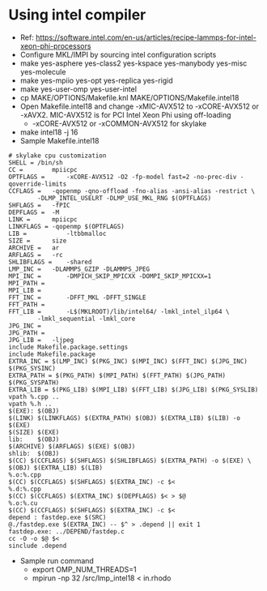 # Using intel compiler
- Ref: https://software.intel.com/en-us/articles/recipe-lammps-for-intel-xeon-phi-processors
- Configure MKL/IMPI by sourcing intel configuration scripts
- make yes-asphere yes-class2 yes-kspace yes-manybody yes-misc yes-molecule
- make yes-mpiio yes-opt yes-replica yes-rigid
- make yes-user-omp yes-user-intel
- cp MAKE/OPTIONS/Makefile.knl MAKE/OPTIONS/Makefile.intel18
- Open Makefile.intel18 and change -xMIC-AVX512 to -xCORE-AVX512 or -xAVX2. MIC-AVX512 is for PCI Intel Xeon Phi using off-loading
  - -xCORE-AVX512 or -xCOMMON-AVX512 for skylake
- make intel18 -j 16
- Sample Makefile.intel18
```
# skylake cpu customization
SHELL = /bin/sh
CC =        mpiicpc
OPTFLAGS =      -xCORE-AVX512 -O2 -fp-model fast=2 -no-prec-div -qoverride-limits
CCFLAGS =   -qopenmp -qno-offload -fno-alias -ansi-alias -restrict \
        -DLMP_INTEL_USELRT -DLMP_USE_MKL_RNG $(OPTFLAGS)
SHFLAGS =   -fPIC
DEPFLAGS =  -M
LINK =      mpiicpc
LINKFLAGS = -qopenmp $(OPTFLAGS)
LIB =           -ltbbmalloc
SIZE =      size
ARCHIVE =   ar
ARFLAGS =   -rc
SHLIBFLAGS =    -shared
LMP_INC =   -DLAMMPS_GZIP -DLAMMPS_JPEG
MPI_INC =       -DMPICH_SKIP_MPICXX -DOMPI_SKIP_MPICXX=1
MPI_PATH = 
MPI_LIB =
FFT_INC =       -DFFT_MKL -DFFT_SINGLE
FFT_PATH = 
FFT_LIB =       -L$(MKLROOT)/lib/intel64/ -lmkl_intel_ilp64 \
        -lmkl_sequential -lmkl_core 
JPG_INC =       
JPG_PATH =  
JPG_LIB =   -ljpeg
include Makefile.package.settings
include Makefile.package
EXTRA_INC = $(LMP_INC) $(PKG_INC) $(MPI_INC) $(FFT_INC) $(JPG_INC) $(PKG_SYSINC)
EXTRA_PATH = $(PKG_PATH) $(MPI_PATH) $(FFT_PATH) $(JPG_PATH) $(PKG_SYSPATH)
EXTRA_LIB = $(PKG_LIB) $(MPI_LIB) $(FFT_LIB) $(JPG_LIB) $(PKG_SYSLIB)
vpath %.cpp ..
vpath %.h ..
$(EXE): $(OBJ)
$(LINK) $(LINKFLAGS) $(EXTRA_PATH) $(OBJ) $(EXTRA_LIB) $(LIB) -o $(EXE)
$(SIZE) $(EXE)
lib:    $(OBJ)
$(ARCHIVE) $(ARFLAGS) $(EXE) $(OBJ)
shlib:  $(OBJ)
$(CC) $(CCFLAGS) $(SHFLAGS) $(SHLIBFLAGS) $(EXTRA_PATH) -o $(EXE) \
$(OBJ) $(EXTRA_LIB) $(LIB)
%.o:%.cpp
$(CC) $(CCFLAGS) $(SHFLAGS) $(EXTRA_INC) -c $<
%.d:%.cpp
$(CC) $(CCFLAGS) $(EXTRA_INC) $(DEPFLAGS) $< > $@
%.o:%.cu
$(CC) $(CCFLAGS) $(SHFLAGS) $(EXTRA_INC) -c $<
depend : fastdep.exe $(SRC)
@./fastdep.exe $(EXTRA_INC) -- $^ > .depend || exit 1
fastdep.exe: ../DEPEND/fastdep.c
cc -O -o $@ $<
sinclude .depend
```
- Sample run command
  - export OMP_NUM_THREADS=1
  - mpirun -np 32 /src/lmp_intel18 < in.rhodo

